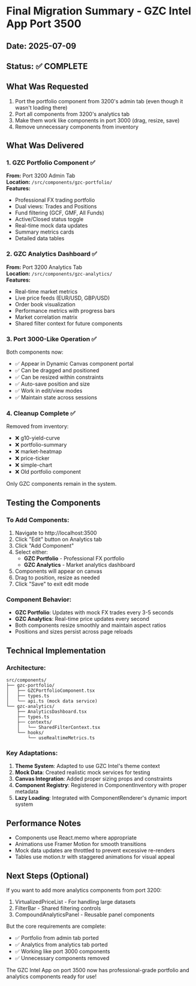 # Final Migration Summary - GZC Intel App Port 3500

## Date: 2025-07-09
## Status: ✅ COMPLETE

## What Was Requested
1. Port the portfolio component from 3200's admin tab (even though it wasn't loading there)
2. Port all components from 3200's analytics tab
3. Make them work like components in port 3000 (drag, resize, save)
4. Remove unnecessary components from inventory

## What Was Delivered

### 1. GZC Portfolio Component ✅
**From:** Port 3200 Admin Tab  
**Location:** `/src/components/gzc-portfolio/`  
**Features:**
- Professional FX trading portfolio
- Dual views: Trades and Positions
- Fund filtering (GCF, GMF, All Funds)
- Active/Closed status toggle
- Real-time mock data updates
- Summary metrics cards
- Detailed data tables

### 2. GZC Analytics Dashboard ✅
**From:** Port 3200 Analytics Tab  
**Location:** `/src/components/gzc-analytics/`  
**Features:**
- Real-time market metrics
- Live price feeds (EUR/USD, GBP/USD)
- Order book visualization
- Performance metrics with progress bars
- Market correlation matrix
- Shared filter context for future components

### 3. Port 3000-Like Operation ✅
Both components now:
- ✅ Appear in Dynamic Canvas component portal
- ✅ Can be dragged and positioned
- ✅ Can be resized within constraints
- ✅ Auto-save position and size
- ✅ Work in edit/view modes
- ✅ Maintain state across sessions

### 4. Cleanup Complete ✅
Removed from inventory:
- ❌ g10-yield-curve
- ❌ portfolio-summary
- ❌ market-heatmap
- ❌ price-ticker
- ❌ simple-chart
- ❌ Old portfolio component

Only GZC components remain in the system.

## Testing the Components

### To Add Components:
1. Navigate to http://localhost:3500
2. Click "Edit" button on Analytics tab
3. Click "Add Component"
4. Select either:
   - **GZC Portfolio** - Professional FX portfolio
   - **GZC Analytics** - Market analytics dashboard
5. Components will appear on canvas
6. Drag to position, resize as needed
7. Click "Save" to exit edit mode

### Component Behavior:
- **GZC Portfolio**: Updates with mock FX trades every 3-5 seconds
- **GZC Analytics**: Real-time price updates every second
- Both components resize smoothly and maintain aspect ratios
- Positions and sizes persist across page reloads

## Technical Implementation

### Architecture:
```
src/components/
├── gzc-portfolio/
│   ├── GZCPortfolioComponent.tsx
│   ├── types.ts
│   └── api.ts (mock data service)
└── gzc-analytics/
    ├── AnalyticsDashboard.tsx
    ├── types.ts
    ├── contexts/
    │   └── SharedFilterContext.tsx
    └── hooks/
        └── useRealtimeMetrics.ts
```

### Key Adaptations:
1. **Theme System**: Adapted to use GZC Intel's theme context
2. **Mock Data**: Created realistic mock services for testing
3. **Canvas Integration**: Added proper sizing props and constraints
4. **Component Registry**: Registered in ComponentInventory with proper metadata
5. **Lazy Loading**: Integrated with ComponentRenderer's dynamic import system

## Performance Notes
- Components use React.memo where appropriate
- Animations use Framer Motion for smooth transitions
- Mock data updates are throttled to prevent excessive re-renders
- Tables use motion.tr with staggered animations for visual appeal

## Next Steps (Optional)
If you want to add more analytics components from port 3200:
1. VirtualizedPriceList - For handling large datasets
2. FilterBar - Shared filtering controls
3. CompoundAnalyticsPanel - Reusable panel components

But the core requirements are complete:
- ✅ Portfolio from admin tab ported
- ✅ Analytics from analytics tab ported
- ✅ Working like port 3000 components
- ✅ Unnecessary components removed

The GZC Intel App on port 3500 now has professional-grade portfolio and analytics components ready for use!